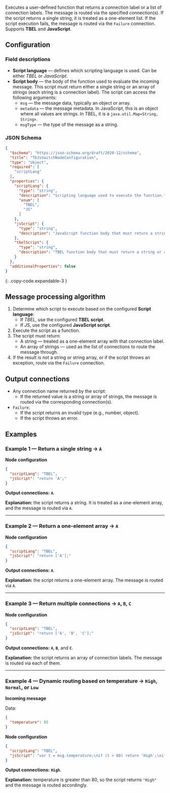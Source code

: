 Executes a user-defined function that returns a connection label or a list of connection labels.
The message is routed via the specified connection(s).
If the script returns a single string, it is treated as a one-element list.
If the script execution fails, the message is routed via the `Failure` connection.
Supports **TBEL** and **JavaScript**.

## Configuration

### Field descriptions

* **Script language** — defines which scripting language is used. Can be either *TBEL* or *JavaScript*.
* **Script body** — the body of the function used to evaluate the incoming message.
  This script must return either a single string or an array of strings (each string is a connection label).
  The script can access the following arguments:
    * `msg` — the message data, typically an object or array.
    * `metadata` — the message metadata.
      In JavaScript, this is an object where all values are strings.
      In TBEL, it is a `java.util.Map<String, String>`.
    * `msgType` — the type of the message as a string.

### JSON Schema

```json
{
  "$schema": "https://json-schema.org/draft/2020-12/schema",
  "title": "TbJsSwitchNodeConfiguration",
  "type": "object",
  "required": [
    "scriptLang"
  ],
  "properties": {
    "scriptLang": {
      "type": "string",
      "description": "Scripting language used to execute the function.",
      "enum": [
        "TBEL",
        "JS"
      ]
    },
    "jsScript": {
      "type": "string",
      "description": "JavaScript function body that must return a string or array of strings. Used when 'scriptLang' is 'JS'."
    },
    "tbelScript": {
      "type": "string",
      "description": "TBEL function body that must return a string or array of strings. Used when 'scriptLang' is 'TBEL'."
    }
  },
  "additionalProperties": false
}
```
{: .copy-code.expandable-3 }

## Message processing algorithm

1. Determine which script to execute based on the configured **Script language**:
    * If *TBEL*, use the configured **TBEL script**.
    * If *JS*, use the configured **JavaScript script**.
2. Execute the script as a function.
3. The script must return:
    * A string — treated as a one-element array with that connection label.
    * An array of strings — used as the list of connections to route the message through.
4. If the result is not a string or string array, or if the script throws an exception, route via the `Failure` connection.

## Output connections

* Any connection name returned by the script:
    * If the returned value is a string or array of strings, the message is routed via the corresponding connection(s).
* `Failure`:
    * If the script returns an invalid type (e.g., number, object).
    * If the script throws an error.

## Examples

### Example 1 — Return a single string → `A`

**Node configuration**

```json
{
  "scriptLang": "TBEL",
  "jsScript": "return 'A';"
}
```

**Output connections:** **`A`**.

**Explanation:** the script returns a string. It is treated as a one-element array, and the message is routed via `A`.

---

### Example 2 — Return a one-element array → `A`

**Node configuration**

```json
{
  "scriptLang": "TBEL",
  "jsScript": "return ['A'];"
}
```

**Output connections:** **`A`**.

**Explanation:** the script returns a one-element array. The message is routed via `A`.

---

### Example 3 — Return multiple connections → `A`, `B`, `C`

**Node configuration**

```json
{
  "scriptLang": "TBEL",
  "jsScript": "return ['A', 'B', 'C'];"
}
```

**Output connections:** **`A`**, **`B`**, and **`C`**.

**Explanation:** the script returns an array of connection labels. The message is routed via each of them.

---

### Example 4 — Dynamic routing based on temperature → `High`, `Normal`, or `Low`

**Incoming message**

Data:

```json
{
  "temperature": 85
}
```

**Node configuration**

```json
{
  "scriptLang": "TBEL",
  "jsScript": "var t = msg.temperature;\nif (t > 80) return 'High';\nif (t > 60) return 'Normal';\nreturn 'Low';"
}
```

**Output connections:** **`High`**.

**Explanation:** temperature is greater than 80, so the script returns `"High"` and the message is routed accordingly.
